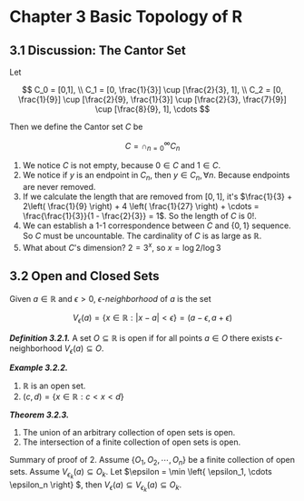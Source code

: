 # Chapter 3 Basic Topology of R

## 3.1 Discussion: The Cantor Set

Let

$$
C_0 = [0,1], \\
C_1 = [0, \frac{1}{3}] \cup [\frac{2}{3}, 1], \\
C_2 = [0, \frac{1}{9}] \cup [\frac{2}{9}, \frac{1}{3}]
      \cup [\frac{2}{3}, \frac{7}{9}]
      \cup [\frac{8}{9}, 1], \cdots 
$$

Then we define the Cantor set $C$ be 

$$
C = \cap_{n=0}^\infty C_n
$$

1. We notice $C$ is not empty, because $0 \in C$ and $1 \in C$.
2. We notice if $y$ is an endpoint in $C_n$, then $y \in C_n, \forall n$. Because endpoints are never removed.
3. If we calculate the length that are removed from $[0,1]$, it's $\frac{1}{3} + 2\left( \frac{1}{9} \right) + 4 \left( \frac{1}{27} \right) + \cdots = \frac{\frac{1}{3}}{1 - \frac{2}{3}} = 1$. So the length of $C$ is 0!.
4. We can establish a 1-1 correspondence between $C$ and $\left\{ 0, 1 \right\}$ sequence. So $C$ must be uncountable. The cardinality of $C$ is as large as $\mathbb{R}$.
5. What about $C$'s dimension? $2 = 3^x$, so $x = \log 2 / \log 3$

## 3.2 Open and Closed Sets

Given $a \in \mathbb{R}$ and $\epsilon > 0$, $\epsilon$-*neighborhood* of $a$ is the set

$$
V_{\epsilon}(a) = \{
x \in \mathbb{R} : |x-a| < \epsilon
\} = (a-\epsilon, a+\epsilon)
$$

***Definition 3.2.1.*** A set $O \subseteq \mathbb{R}$ is open if for all points $a \in O$ there exists $\epsilon$-neighborhood $V_{\epsilon}(a) \subseteq O$.

***Example 3.2.2.***

1. $\mathbb{R}$ is an open set.
2. $(c,d) = \{x \in \mathbb{R} : c < x < d \}$

***Theorem 3.2.3.***

1. The union of an arbitrary collection of open sets is open.
2. The intersection of a finite collection of open sets is open.


Summary of proof of 2. Assume $\left\{ O_1, O_2, \cdots, O_n \right\}$ be a finite collection of open sets. Assume $V_{\epsilon_k} (a) \subseteq O_k$. Let $\epsilon = \min \left\{ \epsilon_1, \cdots \epsilon_n \right\} $, then $V_{\epsilon}(a) \subseteq V_{\epsilon_k}(a) \subseteq O_k$.
